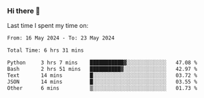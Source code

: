 ### Hi there 👋

<!--
**Grav1tum/Grav1tum** is a ✨ _special_ ✨ repository because its `README.md` (this file) appears on your GitHub profile.

Here are some ideas to get you started:

- 🔭 I’m currently working on ...
- 🌱 I’m currently learning ...
- 👯 I’m looking to collaborate on ...
- 🤔 I’m looking for help with ...
- 💬 Ask me about ...
- 📫 How to reach me: ...
- 😄 Pronouns: ...
- ⚡ Fun fact: ...
-->
Last time I spent my time on:
<!--START_SECTION:waka-->

```txt
From: 16 May 2024 - To: 23 May 2024

Total Time: 6 hrs 31 mins

Python     3 hrs 7 mins    ███████████▓░░░░░░░░░░░░░   47.08 %
Bash       2 hrs 51 mins   ██████████▓░░░░░░░░░░░░░░   42.97 %
Text       14 mins         █░░░░░░░░░░░░░░░░░░░░░░░░   03.72 %
JSON       14 mins         █░░░░░░░░░░░░░░░░░░░░░░░░   03.55 %
Other      6 mins          ▒░░░░░░░░░░░░░░░░░░░░░░░░   01.73 %
```

<!--END_SECTION:waka-->
